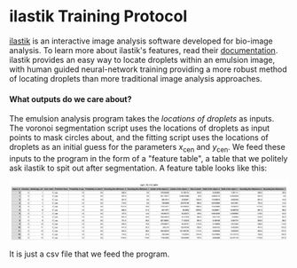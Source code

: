 # ilastik Training Protocol
[ilastik](https://www.ilastik.org/) is an interactive image analysis software developed for bio-image analysis. To learn more about ilastik's features, read their [documentation](https://www.ilastik.org/documentation/).
ilastik provides an easy way to locate droplets within an emulsion image, with human guided neural-network training providing a more robust method of locating droplets than more traditional image analysis approaches.

#### What outputs do we care about?
The emulsion analysis program takes the *locations of droplets* as inputs. The voronoi segmentation script uses the locations of droplets as input points to mask circles about, 
and the fitting script uses the locations of droplets as an initial guess for the parameters $x_{\mathrm{cen}}$ and $y_{\mathrm{cen}}$. We feed these inputs to the program in the form of a
"feature table", a table that we politely ask ilastik to spit out after segmentation. A feature table looks like this:

![feature table](https://github.com/nickphe/emulsion-analysis/blob/fc067d7b7cbeac89ce3a79a2f1cdfc3a3b61c51a/ilastik%20protocol%20images/example_feature_table_thin.png)

It is just a csv file that we feed the program. 


